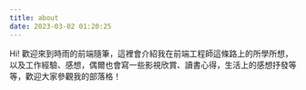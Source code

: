 ```yaml
---
title: about
date: 2023-03-02 01:20:25
---
```

Hi! 歡迎來到時雨的前端隨筆，這裡會介紹我在前端工程師這條路上的所學所想，以及工作經驗、感想，偶爾也會寫一些影視欣賞、讀書心得，生活上的感想抒發等等，歡迎大家參觀我的部落格！